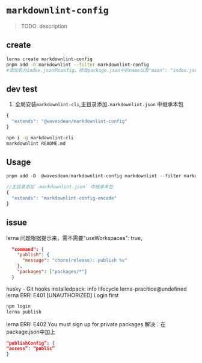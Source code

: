<!--
 * @Description:
 * @Autor: zengbotao@myhexin.com
 * @Date: 2024-07-07 10:00:57
 * @LastEditTime: 2024-07-07 12:18:42
-->

# `markdownlint-config`

> TODO: description

## create

```bash
lerna create markdownlint-config
pnpm add -D markdownlint --filter markdownlint-config
#添加名为index.json的config，修改packsge.json中的name以及"main": "index.json"

```

## dev test

1. 全局安装`markdownlint-cli`,主目录添加`.markdownlint.json` 中继承本包

```js
{
  "extends": "@wavesdean/markdownlint-config"
}
```

```bash
npm i -g markdownlint-cli
markdownlint README.md

```

## Usage

```js
pnpm add -D  @wavesdean/markdownlint-config markdownlint --filter markdownlint-config

//主目录添加`.markdownlint.json` 中继承本包
{
  "extends": "markdownlint-config-encode"
}
```

## issue

lerna 问题根据提示来，需不需要"useWorkspaces": true,

```json
  "command": {
    "publish": {
      "message": "chore(release): publish %v"
    },
    "packages": ["packages/*"]
  }
```

husky - Git hooks installedpack: info lifecycle lerna-pracitice@undefined
lerna ERR! E401 [UNAUTHORIZED] Login first

```bash
npm login
lerna publish
```
lerna ERR! E402 You must sign up for private packages
解决：在package.json中加上
```json
“publishConfig”: {
“access”: “public”
}
```